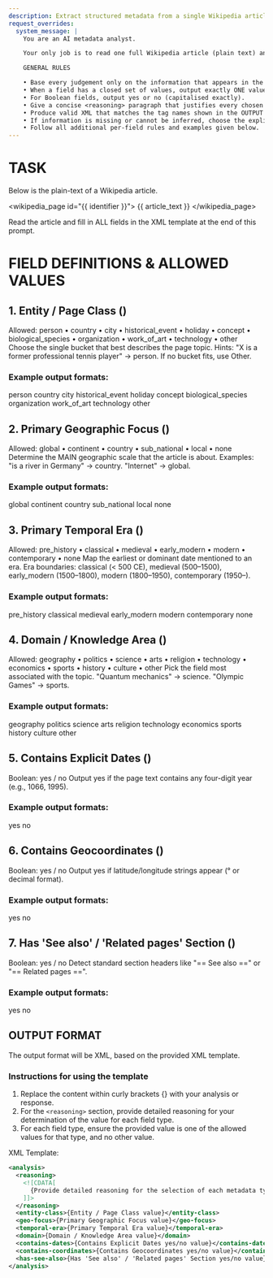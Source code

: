 ```yaml
---
description: Extract structured metadata from a single Wikipedia article.
request_overrides:
  system_message: |
    You are an AI metadata analyst.

    Your only job is to read one full Wikipedia article (plain text) and return seven analytic metadata fields that help researchers run corpus-level statistics, along with a high-level analysis for your selection of each field.

    GENERAL RULES

    • Base every judgement only on the information that appears in the supplied article text.
    • When a field has a closed set of values, output exactly ONE value from that list (case-sensitive).
    • For Boolean fields, output yes or no (capitalised exactly).
    • Give a concise <reasoning> paragraph that justifies every chosen field value.
    • Produce valid XML that matches the tag names shown in the OUTPUT FORMAT section.
    • If information is missing or cannot be inferred, choose the explicit "none / no / other" option provided for that field.
    • Follow all additional per-field rules and examples given below.
---
```

# TASK

Below is the plain-text of a Wikipedia article.

<wikipedia_page id="{{ identifier }}">
{{ article_text }}
</wikipedia_page>

Read the article and fill in ALL fields in the XML template at the end of this prompt.

# FIELD DEFINITIONS & ALLOWED VALUES


## 1. Entity / Page Class (<entity-class>)

Allowed: person • country • city • historical_event • holiday • concept • biological_species • organization • work_of_art • technology • other
Choose the single bucket that best describes the page topic.
Hints: "X is a former professional tennis player" →  person.
If no bucket fits, use Other.

### Example output formats:
<entity-class>person</entity-class>
<entity-class>country</entity-class>
<entity-class>city</entity-class>
<entity-class>historical_event</entity-class>
<entity-class>holiday</entity-class>
<entity-class>concept</entity-class>
<entity-class>biological_species</entity-class>
<entity-class>organization</entity-class>
<entity-class>work_of_art</entity-class>
<entity-class>technology</entity-class>
<entity-class>other</entity-class>


## 2. Primary Geographic Focus (<geo-focus>)

Allowed: global • continent • country • sub_national • local • none
Determine the MAIN geographic scale that the article is about.
Examples: "is a river in Germany" →  country. "Internet" →  global.

### Example output formats:
<geo-focus>global</geo-focus>
<geo-focus>continent</geo-focus>
<geo-focus>country</geo-focus>
<geo-focus>sub_national</geo-focus>
<geo-focus>local</geo-focus>
<geo-focus>none</geo-focus>


## 3. Primary Temporal Era (<temporal-era>)

Allowed: pre_history • classical • medieval • early_modern • modern • contemporary • none
Map the earliest or dominant date mentioned to an era.
Era boundaries: classical (< 500 CE), medieval (500–1500), early_modern (1500–1800), modern (1800–1950), contemporary (1950–).

### Example output formats:
<temporal-era>pre_history</temporal-era>
<temporal-era>classical</temporal-era>
<temporal-era>medieval</temporal-era>
<temporal-era>early_modern</temporal-era>
<temporal-era>modern</temporal-era>
<temporal-era>contemporary</temporal-era>
<temporal-era>none</temporal-era>


## 4. Domain / Knowledge Area (<domain>)

Allowed: geography • politics • science • arts • religion • technology • economics • sports • history • culture • other
Pick the field most associated with the topic.
"Quantum mechanics" →  science. "Olympic Games" →  sports.

### Example output formats:
<domain>geography</domain>
<domain>politics</domain>
<domain>science</domain>
<domain>arts</domain>
<domain>religion</domain>
<domain>technology</domain>
<domain>economics</domain>
<domain>sports</domain>
<domain>history</domain>
<domain>culture</domain>
<domain>other</domain>


## 5. Contains Explicit Dates (<contains-dates>)

Boolean: yes / no
Output yes if the page text contains any four-digit year (e.g., 1066, 1995).


### Example output formats:
<contains-dates>yes</contains-dates>
<contains-dates>no</contains-dates>


## 6. Contains Geocoordinates (<contains-coordinates>)

Boolean: yes / no
Output yes if latitude/longitude strings appear (° or decimal format).

### Example output formats:
<contains-coordinates>yes</contains-coordinates>
<contains-coordinates>no</contains-coordinates>

## 7. Has 'See also' / 'Related pages' Section (<has-see-also>)

Boolean: yes / no
Detect standard section headers like "== See also ==" or "== Related pages ==".

### Example output formats:
<has-see-also>yes</has-see-also>
<has-see-also>no</has-see-also>


## OUTPUT FORMAT

The output format will be XML, based on the provided XML template.

### Instructions for using the template

1. Replace the content within curly brackets {} with your analysis or response.
2. For the `<reasoning>` section, provide detailed reasoning for your determination of the value for each field type.
3. For each field type, ensure the provided value is one of the allowed values for that type, and no other value.

XML Template:

```xml
<analysis>
  <reasoning>
    <![CDATA[
      {Provide detailed reasoning for the selection of each metadata type value.}
    ]]>
  </reasoning>
  <entity-class>{Entity / Page Class value}</entity-class>
  <geo-focus>{Primary Geographic Focus value}</geo-focus>
  <temporal-era>{Primary Temporal Era value}</temporal-era>
  <domain>{Domain / Knowledge Area value}</domain>
  <contains-dates>{Contains Explicit Dates yes/no value}</contains-dates>
  <contains-coordinates>{Contains Geocoordinates yes/no value}</contains-coordinates>
  <has-see-also>{Has 'See also' / 'Related pages' Section yes/no value}</has-see-also>
</analysis>
```
